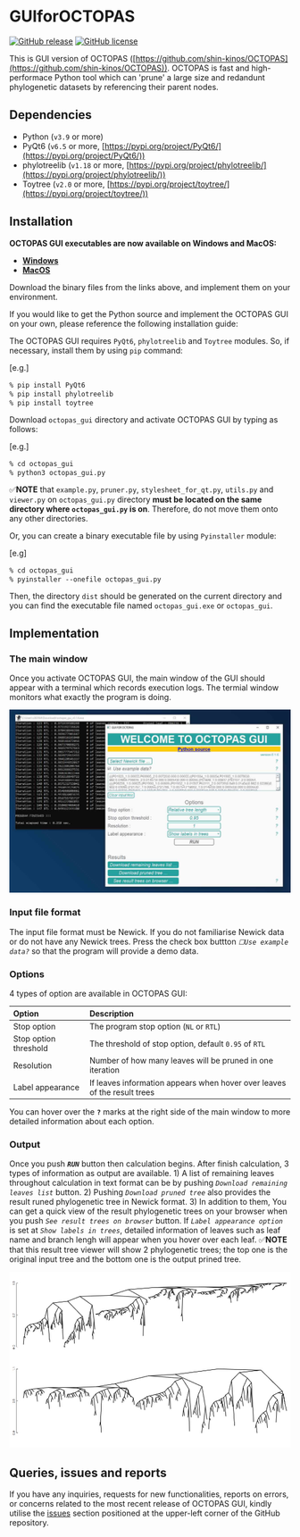 # GUIforOCTOPAS

[![GitHub release](https://img.shields.io/badge/release-v0.1.7-brightgreen)](https://github.com/shin-kinos/GUIforOCTOPAS/releases/tag/v0.1.7) [![GitHub license](https://img.shields.io/badge/LICENSE-GPLv3-blue)](https://github.com/shin-kinos/GUIforOCTOPAS/blob/main/LICENSE) 

This is GUI version of OCTOPAS ([https://github.com/shin-kinos/OCTOPAS](https://github.com/shin-kinos/OCTOPAS)). OCTOPAS is fast and high-performace Python tool which can 'prune' a large size and redandunt phylogenetic datasets by referencing their parent nodes.

## Dependencies 

* Python (`v3.9` or more)
* PyQt6 (`v6.5` or more, [https://pypi.org/project/PyQt6/](https://pypi.org/project/PyQt6/))
* phylotreelib (`v1.18` or more, [https://pypi.org/project/phylotreelib/](https://pypi.org/project/phylotreelib/)) 
* Toytree (`v2.0` or more, [https://pypi.org/project/toytree/](https://pypi.org/project/toytree/))

## Installation 

**OCTOPAS GUI executables are now available on Windows and MacOS:**

* **[Windows](https://github.com/shin-kinos/GUIforOCTOPAS/releases/download/v0.1.6/octopas_gui_windows.zip)**
* **[MacOS](https://github.com/shin-kinos/GUIforOCTOPAS/releases/download/v0.1.6/octopas_gui_macos.tar.gz)** 

Download the binary files from the links above, and implement them on your environment. 

If you would like to get the Python source and implement the OCTOPAS GUI on your own, please reference the following installation guide: 

The OCTOPAS GUI requires `PyQt6`, `phylotreelib` and `Toytree` modules. So, if necessary, install them by using `pip` command:

[e.g.]

```
% pip install PyQt6
% pip install phylotreelib
% pip install toytree
```

Download `octopas_gui` directory and activate OCTOPAS GUI by typing as follows:

[e.g.]

```
% cd octopas_gui
% python3 octopas_gui.py
```

✅**NOTE** that `example.py`, `pruner.py`, `stylesheet_for_qt.py`, `utils.py` and `viewer.py` on `octopas_gui.py` directory **must be located on the same directory where `octopas_gui.py` is on**. Therefore, do not move them onto any other directories.

Or, you can create a binary executable file by using `Pyinstaller` module:

[e.g]

```
% cd octopas_gui
% pyinstaller --onefile octopas_gui.py
```

Then, the directory `dist` should be generated on the current directory and you can find the executable file named `octopas_gui.exe` or `octopas_gui`.

## Implementation 

### The main window

Once you activate OCTOPAS GUI, the main window of the GUI should appear with a terminal which records execution logs. The termial window monitors what exactly the program is doing. 

![readme image 1](image/main_window.jpg)

### Input file format

The input file format must be Newick. If you do not familiarise Newick data or do not have any Newick trees. Press the check box buttton *`☐Use example data?`* so that the program will provide a demo data. 

### Options 

4 types of option are available in OCTOPAS GUI:

| Option                | Description                                                              |
| :---                  | :---                                                                     |
| Stop option           | The program stop option (`NL` or `RTL`)                                  |
| Stop option threshold | The threshold of stop option, default `0.95` of `RTL`                    |
| Resolution            | Number of how many leaves will be pruned in one iteration                |
| Label appearance      | If leaves information appears when hover over leaves of the result trees |

You can hover over the **`?`** marks at the right side of the main window to more detailed information about each option.

### Output 

Once you push ***`RUN`*** button then calculation begins. After finish calculation, 3 types of information as output are available. 1) A list of remaining leaves throughout calculation in text format can be by pushing *`Download remaining leaves list`* button. 2) Pushing *`Download pruned tree`* also provides the result runed phylogenetic tree in Newick format. 3) In addition to them, You can get a quick view of the result phylogenetic trees on your browser when you push *`See result trees on browser`* button. If *`Label appearance option`* is set at *`Show labels in trees`*, detailed information of leaves such as leaf name and branch lengh will appear when you hover over each leaf. ✅**NOTE** that this result tree viewer will show 2 phylogenetic trees; the top one is the original input tree and the bottom one is the output prined tree.

![readme image 2](image/result_trees.jpg)

## Queries, issues and reports

If you have any inquiries, requests for new functionalities, reports on errors, or concerns related to the most recent release of OCTOPAS GUI, kindly utilise the [issues](https://github.com/shin-kinos/GUIforOCTOPAS/issues) section positioned at the upper-left corner of the GitHub repository.
